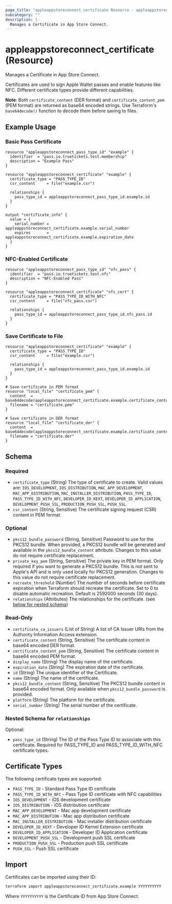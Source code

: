 ```yaml
---
page_title: "appleappstoreconnect_certificate Resource - appleappstoreconnect"
subcategory: ""
description: |-
  Manages a Certificate in App Store Connect.
---
```


# appleappstoreconnect_certificate (Resource)

Manages a Certificate in App Store Connect.

Certificates are used to sign Apple Wallet passes and enable features like NFC. Different certificate types provide different capabilities.

**Note**: Both `certificate_content` (DER format) and `certificate_content_pem` (PEM format) are returned as base64 encoded strings. Use Terraform's `base64decode()` function to decode them before saving to files.

## Example Usage

### Basic Pass Certificate

```hcl
resource "appleappstoreconnect_pass_type_id" "example" {
  identifier  = "pass.io.truetickets.test.membership"
  description = "Example Pass"
}

resource "appleappstoreconnect_certificate" "example" {
  certificate_type = "PASS_TYPE_ID"
  csr_content     = file("example.csr")

  relationships {
    pass_type_id = appleappstoreconnect_pass_type_id.example.id
  }
}

output "certificate_info" {
  value = {
    serial_number = appleappstoreconnect_certificate.example.serial_number
    expires       = appleappstoreconnect_certificate.example.expiration_date
  }
}
```

### NFC-Enabled Certificate

```hcl
resource "appleappstoreconnect_pass_type_id" "nfc_pass" {
  identifier  = "pass.io.truetickets.test.nfc"
  description = "NFC-Enabled Pass"
}

resource "appleappstoreconnect_certificate" "nfc_cert" {
  certificate_type = "PASS_TYPE_ID_WITH_NFC"
  csr_content     = file("nfc_pass.csr")

  relationships {
    pass_type_id = appleappstoreconnect_pass_type_id.nfc_pass.id
  }
}
```

### Save Certificate to File

```hcl
resource "appleappstoreconnect_certificate" "example" {
  certificate_type = "PASS_TYPE_ID"
  csr_content     = file("example.csr")

  relationships {
    pass_type_id = appleappstoreconnect_pass_type_id.example.id
  }
}

# Save certificate in PEM format
resource "local_file" "certificate_pem" {
  content  = base64decode(appleappstoreconnect_certificate.example.certificate_content_pem)
  filename = "certificate.pem"
}

# Save certificate in DER format
resource "local_file" "certificate_der" {
  content  = base64decode(appleappstoreconnect_certificate.example.certificate_content)
  filename = "certificate.der"
}
```

<!-- schema generated by tfplugindocs -->
## Schema

### Required

- `certificate_type` (String) The type of certificate to create. Valid values are: `IOS_DEVELOPMENT`, `IOS_DISTRIBUTION`, `MAC_APP_DEVELOPMENT`, `MAC_APP_DISTRIBUTION`, `MAC_INSTALLER_DISTRIBUTION`, `PASS_TYPE_ID`, `PASS_TYPE_ID_WITH_NFC`, `DEVELOPER_ID_KEXT`, `DEVELOPER_ID_APPLICATION`, `DEVELOPMENT_PUSH_SSL`, `PRODUCTION_PUSH_SSL`, `PUSH_SSL`.
- `csr_content` (String, Sensitive) The certificate signing request (CSR) content in PEM format.

### Optional

- `pkcs12_bundle_password` (String, Sensitive) Password to use for the PKCS12 bundle. When provided, a PKCS12 bundle will be generated and available in the `pkcs12_bundle_content` attribute. Changes to this value do not require certificate replacement.
- `private_key_pem` (String, Sensitive) The private key in PEM format. Only required if you want to generate a PKCS12 bundle. This is not sent to Apple's API and is only used locally for PKCS12 generation. Changes to this value do not require certificate replacement.
- `recreate_threshold` (Number) The number of seconds before certificate expiration when Terraform should recreate the certificate. Set to 0 to disable automatic recreation. Default is 2592000 seconds (30 days).
- `relationships` (Attributes) The relationships for the certificate. (see [below for nested schema](#nestedatt--relationships))

### Read-Only

- `certificate_ca_issuers` (List of String) A list of CA Issuer URIs from the Authority Information Access extension.
- `certificate_content` (String, Sensitive) The certificate content in base64 encoded DER format.
- `certificate_content_pem` (String, Sensitive) The certificate content in base64 encoded PEM format.
- `display_name` (String) The display name of the certificate.
- `expiration_date` (String) The expiration date of the certificate.
- `id` (String) The unique identifier of the Certificate.
- `name` (String) The name of the certificate.
- `pkcs12_bundle_content` (String, Sensitive) The PKCS12 bundle content in base64 encoded format. Only available when `pkcs12_bundle_password` is provided.
- `platform` (String) The platform for the certificate.
- `serial_number` (String) The serial number of the certificate.

<a id="nestedatt--relationships"></a>
### Nested Schema for `relationships`

Optional:

- `pass_type_id` (String) The ID of the Pass Type ID to associate with this certificate. Required for PASS_TYPE_ID and PASS_TYPE_ID_WITH_NFC certificate types.

## Certificate Types

The following certificate types are supported:

- `PASS_TYPE_ID` - Standard Pass Type ID certificate
- `PASS_TYPE_ID_WITH_NFC` - Pass Type ID certificate with NFC capabilities
- `IOS_DEVELOPMENT` - iOS development certificate
- `IOS_DISTRIBUTION` - iOS distribution certificate
- `MAC_APP_DEVELOPMENT` - Mac app development certificate
- `MAC_APP_DISTRIBUTION` - Mac app distribution certificate
- `MAC_INSTALLER_DISTRIBUTION` - Mac installer distribution certificate
- `DEVELOPER_ID_KEXT` - Developer ID Kernel Extension certificate
- `DEVELOPER_ID_APPLICATION` - Developer ID Application certificate
- `DEVELOPMENT_PUSH_SSL` - Development push SSL certificate
- `PRODUCTION_PUSH_SSL` - Production push SSL certificate
- `PUSH_SSL` - Push SSL certificate

## Import

Certificates can be imported using their ID:

```bash
terraform import appleappstoreconnect_certificate.example YYYYYYYYYY
```

Where `YYYYYYYYYY` is the Certificate ID from App Store Connect.
